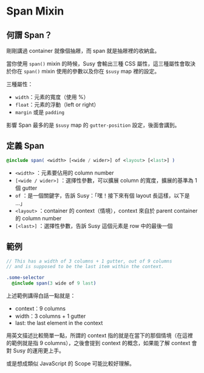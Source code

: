 # Span Mixin

## 何謂 Span？

剛剛講過 container 就像個抽屜，而 span 就是抽屜裡的收納盒。

當你使用 `span()` mixin 的時候，Susy 會輸出三種 CSS 屬性，這三種屬性會取決於你在 `span()` mixin 使用的參數以及你在 `$susy` map 裡的設定。

三種屬性：

* `width`：元素的寬度（使用 %）
* `float`：元素的浮動（left or right）
* `margin` 或是 `padding`

影響 Span 最多的是 `$susy` map 的 `gutter-position` 設定，後面會講到。

## 定義 Span

```sass
@include span( <width> [<wide / wider>] of <layout> [<last>] )
```

* `<width>` ：元素要佔用的 column number
* `[<wide / wider>]` ：選擇性參數，可以擴展 column 的寬度，擴展的基準為 1 個 gutter
* `of` ：是一個關鍵字，告訴 Susy：「嘿！接下來有個 layout 長這樣，以下是 ...」
* `<layout>` ：container 的 context（情境），context 來自於 parent container 的 column number
* `[<last>]` ：選擇性參數，告訴 Susy 這個元素是 row 中的最後一個

## 範例

```sass
// This has a width of 3 columns + 1 gutter, out of 9 columns 
// and is supposed to be the last item within the context.

.some-selector
  @include span(3 wide of 9 last)
```

上述範例講得白話一點就是：

* context：9 columns
* width：3 columns + 1 gutter
* last: the last element in the context

用英文描述比較簡單一點，所謂的 context 指的就是在當下的那個情境（在這裡的範例就是指 9 columns），之後會提到 context 的概念，如果能了解 context 會對 Susy 的運用更上手。

或是想成類似 JavaScript 的 Scope 可能比較好理解。
